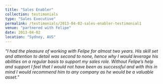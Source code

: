 ```yaml
---
title: "Sales Enabler"
collection: testimonials
type: "Sales Executive"
permalink: /testimonials/2013-04-02-sales-enabler-testimonial1
venue: "partnered with Felipe"
date: 2013-04-02
location: "Sydney, AUS"
---
```


*“I had the pleasure of working with Felipe for almost two years. His skill set and attention to detail was second to none, hence why I would leverage his abilities on a regular basis to support my sales role. Without Felipe’s help and support I feel that I would not have been as successful and with this in mind I would recommend him to any company as he would be a valuable asset.”*
